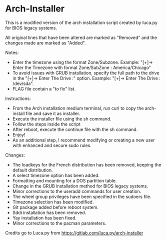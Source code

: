 # Arch-Installer

This is a modified version of the arch installation script created by luca.py for BIOS legacy systems.

All original lines that have been altered are marked as "Removed" and the changes made are marked as "Added".

Notes:

* Enter the timezone using the format Zone/Subzone. Example: "[+]→ Enter the Timezone with format Zone/SubZone : America/Chicago"
* To avoid issues with GRUB installation, specify the full path to the drive in the "[+]→ Enter The Drive :" option. Example: "[+]→ Enter The Drive : /dev/sda".
* FLAG file contain a "to fix" list.

Instructions:

* From the Arch installation medium terminal, run curl to copy the arch-install file and save it as installer.
* Execute the installer file using the sh command.
* Follow the steps inside the script
* After reboot, execute the continue file with the sh command.
* Enjoy!
* As an additional step, I recommend modifying or creating a new user with enhanced and secure sudo rules.

Changes:

* The loadkeys for the French distribution has been removed, keeping the default distribution.
* A select timezone option has been added.
* Formatting and mounting for a DOS partition table.
* Change in the GRUB installation method for BIOS legacy systems.
* Minor corrections to the useradd commands for user creation.
* The wheel group privileges have been specified in the sudoers file.
* Timezone selection has been modified.
* Git package added before reboot system.
* Sddi installation has been removed.
* Yay installation has been fixed.
* Minor corrections to the pacman parameters.

Credits go to Luca.py from https://gitlab.com/luca.py/arch-installer
